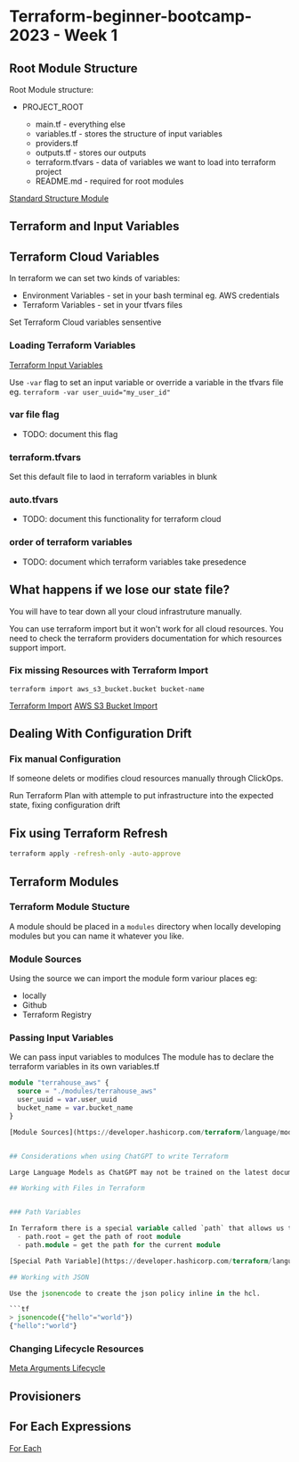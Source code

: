 # Terraform-beginner-bootcamp-2023 - Week 1

## Root Module Structure

Root Module structure:

- PROJECT_ROOT
  
  - main.tf - everything else
  - variables.tf - stores the structure of input variables
  - providers.tf
  - outputs.tf - stores our outputs
  - terraform.tfvars - data of variables we want to load into terraform project
  - README.md - required for root modules

[Standard Structure Module](https://developer.hashicorp.com/terraform/language/modules/develop/structure)

## Terraform and Input Variables


## Terraform Cloud Variables

In terraform we can set two kinds of variables:
  - Environment Variables - set in your bash terminal eg. AWS credentials
  - Terraform Variables - set in your tfvars files

  Set Terraform Cloud variables sensentive 

  ### Loading Terraform Variables

  [Terraform Input Variables](https://developer.hashicorp.com/terraform/language/values/variables)

  Use `-var` flag to set an input variable or override a variable in the tfvars file eg. `terraform -var user_uuid="my_user_id"`

  ### var file flag

  - TODO: document this flag

  ### terraform.tfvars

  Set this default file to laod in terraform variables in blunk

  ### auto.tfvars

  - TODO: document this functionality for terraform cloud

  ### order of terraform variables

  - TODO: document which terraform variables take presedence

## What happens if we lose our state file?

You will have to tear down all your cloud infrastruture manually.

You can use terraform import but it won't work for all cloud resources. You need to check the terraform providers documentation for which resources support import.

### Fix missing Resources with Terraform Import

`terraform import aws_s3_bucket.bucket bucket-name`

[Terraform Import](https://developer.hashicorp.com/terraform/cli/import)
[AWS S3 Bucket Import](https://registry.terraform.io/providers/hashicorp/random/latest/docs/resources/string)

## Dealing With Configuration Drift

### Fix manual Configuration

If someone delets or modifies cloud resources manually through ClickOps.

Run Terraform Plan with attemple to put infrastructure into the expected state, fixing configuration drift


## Fix using Terraform Refresh

```sh
terraform apply -refresh-only -auto-approve
```

## Terraform Modules

### Terraform Module Stucture
A module should be placed in a `modules` directory when locally developing modules but you can name it whatever you like.

### Module Sources

Using the source we can import the module form variour places eg: 
  - locally
  - Github
  - Terraform Registry

### Passing Input Variables

We can pass input variables to modulces
The module has to declare the terraform variables in its own variables.tf

```terraform
module "terrahouse_aws" {
  source = "./modules/terrahouse_aws"
  user_uuid = var.user_uuid
  bucket_name = var.bucket_name
}

[Module Sources](https://developer.hashicorp.com/terraform/language/modules/sources#local-paths)


## Considerations when using ChatGPT to write Terraform

Large Language Models as ChatGPT may not be trained on the latest documenation or information about Terraform

## Working with Files in Terraform


### Path Variables

In Terraform there is a special variable called `path` that allows us to reference local paths:
  - path.root = get the path of root module
  - path.module = get the path for the current module

[Special Path Variable](https://developer.hashicorp.com/terraform/language/expressions/references)

## Working with JSON

Use the jsonencode to create the json policy inline in the hcl.

```tf
> jsonencode({"hello"="world"})
{"hello":"world"}
```

### Changing Lifecycle Resources

[Meta Arguments Lifecycle](https://developer.hashicorp.com/terraform/language/meta-arguments/lifecycle)

## Provisioners

## For Each Expressions

[For Each](https://developer.hashicorp.com/terraform/language/meta-arguments/for_each)

